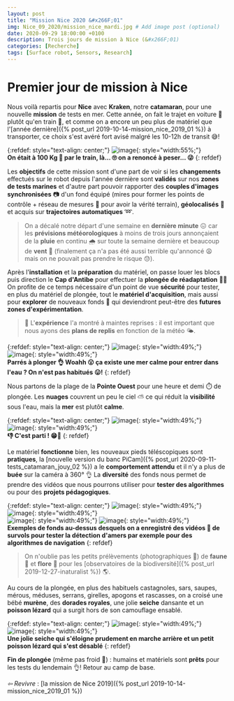 ```yaml
---
layout: post
title: "Mission Nice 2020 &#x266F;01"
img: Nice_09_2020/mission_nice_mardi.jpg # Add image post (optional)
date: 2020-09-29 18:00:00 +0100
description: Trois jours de mission à Nice (&#x266F;01)
categories: [Recherche]
tags: [Surface robot, Sensors, Research]
--- 
```



# Premier jour de mission à Nice

Nous voilà repartis pour **Nice** avec **Kraken**, notre **catamaran**, pour une nouvelle **mission** de tests en mer. Cette année, on fait le trajet en voiture 🚙 plutôt qu'en train 🚅, et comme on a encore un peu plus de matériel que l'[année dernière]({% post_url 2019-10-14-mission_nice_2019_01 %}) à transporter, ce choix s'est avéré fort avisé malgré les 10-12h de transit 😅! 


{:refdef: style="text-align: center;"}
![image]({{site.baseurl}}/assets/img/Nice_09_2020/mission_nice_depart.jpg){: style="width:55%;"}<br/>
**On était à 100 Kg 💪 par le train, là... 🙄 on a renoncé à peser... 😜**
{: refdef}


Les **objectifs** de cette mission sont d'une part de voir si les **changements** effectués sur le robot depuis l'année dernière sont **validés** sur nos **zones de tests marines** et d'autre part pouvoir rapporter des **couples d'images synchronisées** 📷 d'un fond équipé (mires pour former les points de contrôle + réseau de mesures 📐 pour avoir la vérité terrain), **géolocalisés** 📍 et acquis sur **trajectoires automatiques** ➿. 


> On a décalé notre départ d'une semaine en **dernière minute** 😖 car les **prévisions météorologiques** à moins de trois jours annonçaient de la **pluie** en continu 🌧️ sur toute la semaine dernière et beaucoup de **vent** 💨 (finalement ça n'a pas été aussi terrible qu'annoncé 😩 mais on ne pouvait pas prendre le risque 😓). 


Après l'**installation** et la **préparation** du matériel, on passe louer les blocs puis direction le **Cap d'Antibe** pour effectuer la **plongée de réadaptation**‍ 👨‍🚀 On profite de ce temps nécessaire d'un point de vue **sécurité** pour tester, en plus du matériel de plongée, tout le **matériel d'acquisition**, mais aussi pour **explorer** de nouveaux fonds 🤠 qui deviendront peut-être des **futures zones d'expérimentation**. 

> 🧐 L'**expérience** l'a montré à maintes reprises : il est important que nous ayons des **plans de replis** en fonction de la météo 🌤️. 


{:refdef: style="text-align: center;"}
![image]({{site.baseurl}}/assets/img/Nice_09_2020/mission_nice_mardi_plongee_01.jpg){: style="width:49%;"} ![image]({{site.baseurl}}/assets/img/Nice_09_2020/mission_nice_mardi_plongee_02.jpg){: style="width:49%;"}<br/>
**Parrés à plonger 👌 Woahh 😮 ça existe une mer calme pour entrer dans l'eau ? On n'est pas habitués 😛!**
{: refdef}

Nous partons de la plage de la **Pointe Ouest** pour une heure et demi ⏱️ de plongée. Les **nuages** couvrent un peu le ciel ⛅ ce qui réduit la **visibilité** sous l'eau, mais la **mer** est plutôt **calme**. 


{:refdef: style="text-align: center;"}
![image]({{site.baseurl}}/assets/img/Nice_09_2020/mission_nice_mardi_plongee_03.png){: style="width:49%;"} ![image]({{site.baseurl}}/assets/img/Nice_09_2020/mission_nice_mardi_plongee_04.png){: style="width:49%;"}<br/>
**👎 C'est parti  ! 😁🤙**
{: refdef}




Le matériel **fonctionne** bien, les nouveaux pieds téléscopiques sont **pratiques**, la [nouvelle version du banc PiCam]({% post_url 2020-09-11-tests_catamaran_jouy_02 %}) a le **comportement attendu** et il n'y a plus de **buée** sur la caméra à 360° 👌 La **diversité** des fonds nous permet de prendre des vidéos que nous pourrons utiliser pour **tester des algorithmes** ou pour des **projets pédagogiques**.

{:refdef: style="text-align: center;"}
![image]({{site.baseurl}}/assets/img/Nice_09_2020/mission_nice_mardi_fonds_01.png){: style="width:49%;"} ![image]({{site.baseurl}}/assets/img/Nice_09_2020/mission_nice_mardi_fonds_02.png){: style="width:49%;"}<br/>
![image]({{site.baseurl}}/assets/img/Nice_09_2020/mission_nice_mardi_fonds_03.png){: style="width:49%;"} ![image]({{site.baseurl}}/assets/img/Nice_09_2020/mission_nice_mardi_fonds_04.png){: style="width:49%;"}<br/>
**Exemples de fonds au-dessus desquels on a enregistré des vidéos 🎥 de survols pour tester la détection d'amers par exemple pour des algorithmes de navigation**
{: refdef}



> On n'oublie pas les petits prélèvements (photographiques 📸) de **faune** 🐠 et **flore** 🌱 pour les [observatoires de la biodiversité]({% post_url 2019-12-27-inaturalist %}) 🌎.

Au cours de la plongée, en plus des habituels castagnoles, sars, saupes, mérous, méduses, serrans, girelles, apogons et rascasses, on a croisé une bébé **murène**, des **dorades royales**, une jolie **seiche** dansante et un **poisson lézard** qui a surgit hors de son camouflage ensablé. 


{:refdef: style="text-align: center;"}
![image]({{site.baseurl}}/assets/img/Nice_09_2020/mission_nice_mardi_faune_01.png){: style="width:49%;"} ![image]({{site.baseurl}}/assets/img/Nice_09_2020/mission_nice_mardi_faune_02.png){: style="width:49%;"}<br/>
**Une jolie seiche qui s'éloigne prudement en marche arrière et un petit poisson lézard qui s'est désablé**
{: refdef}



**Fin de plongée** (même pas froid 😬) : humains et matériels sont **prêts** pour les tests du lendemain 👌! Retour au camp de base. 

<!-- *&#x21E8; Lire la suite* : [Mission Nice 2020 &#x266F;02]({% post_url 2019-10-15-mission_nice_2019_02 %})<br/> -->
*&#x21E6; Revivre* : [la mission de Nice 2019]({% post_url 2019-10-14-mission_nice_2019_01 %})<br/>








